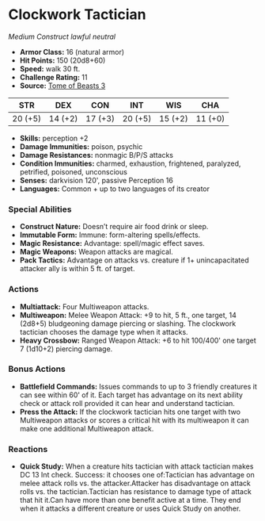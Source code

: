# Clockwork Tactician

*Medium* *Construct* *lawful neutral*

- **Armor Class:** 16 (natural armor)
- **Hit Points:** 150 (20d8+60)
- **Speed:** walk 30 ft.
- **Challenge Rating:** 11
- **Source:** [Tome of Beasts 3](https://koboldpress.com/kpstore/product/tome-of-beasts-2-for-5th-edition/)

| STR | DEX | CON | INT | WIS | CHA |
| --- | --- | --- | --- | --- | --- |
| 20 (+5) | 14 (+2) | 17 (+3) | 20 (+5) | 15 (+2) | 11 (+0) |

- **Skills:** perception +2
- **Damage Immunities:** poison, psychic
- **Damage Resistances:** nonmagic B/P/S attacks
- **Condition Immunities:** charmed, exhaustion, frightened, paralyzed, petrified, poisoned, unconscious
- **Senses:** darkvision 120', passive Perception 16
- **Languages:** Common + up to two languages of its creator
### Special Abilities
- **Construct Nature:** Doesn’t require air food drink or sleep.
- **Immutable Form:** Immune: form-altering spells/effects.
- **Magic Resistance:** Advantage: spell/magic effect saves.
- **Magic Weapons:** Weapon attacks are magical.
- **Pack Tactics:** Advantage on attacks vs. creature if 1+ unincapacitated attacker ally is within 5 ft. of target.
### Actions
- **Multiattack:** Four Multiweapon attacks.
- **Multiweapon:** Melee Weapon Attack: +9 to hit, 5 ft., one target, 14 (2d8+5) bludgeoning damage piercing or slashing. The clockwork tactician chooses the damage type when it attacks.
- **Heavy Crossbow:** Ranged Weapon Attack: +6 to hit 100/400' one target 7 (1d10+2) piercing damage.
### Bonus Actions
- **Battlefield Commands:** Issues commands to up to 3 friendly creatures it can see within 60' of it. Each target has advantage on its next ability check or attack roll provided it can hear and understand tactician.
- **Press the Attack:** If the clockwork tactician hits one target with two Multiweapon attacks or scores a critical hit with its multiweapon it can make one additional Multiweapon attack.
### Reactions
- **Quick Study:** When a creature hits tactician with attack tactician makes DC 13 Int check. Success: it chooses one of:Tactician has advantage on melee attack rolls vs. the attacker.Attacker has disadvantage on attack rolls vs. the tactician.Tactician has resistance to damage type of attack that hit it.Can have more than one benefit active at a time. They end when it attacks a different creature or uses Quick Study on another.
